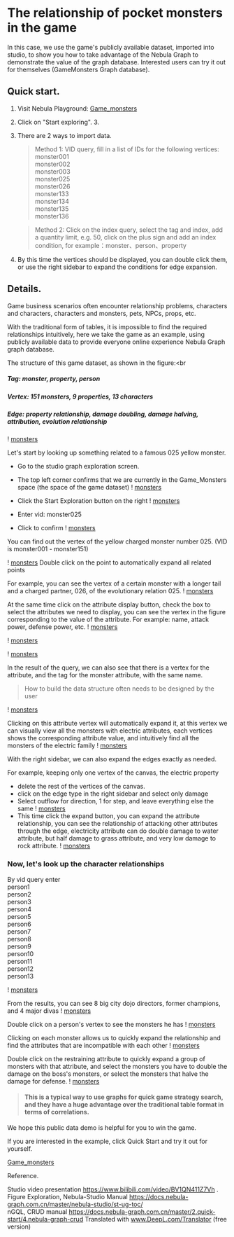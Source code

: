 # The relationship of pocket monsters in the game


In this case, we use the game's publicly available dataset, imported into studio, to show you how to take advantage of the Nebula Graph to demonstrate the value of the graph database. Interested users can try it out for themselves (GameMonsters Graph database).

## Quick start.
1. Visit Nebula Playground: [Game_monsters](https://playground.nebula-graph.com.cn/explore?name_space=Game_Monsters)
2. Click on "Start exploring". 3.
3. There are 2 ways to import data.
    > Method 1: VID query, fill in a list of IDs for the following vertices:<br>
      monster001 <br>
      monster002 <br>
      monster003 <br>
      monster025 <br>
      monster026 <br>
      monster133 <br>
      monster134 <br>
      monster135 <br>
      monster136 <br>

    > Method 2: Click on the index query, select the tag and index, add a quantity limit, e.g. 50, click on the plus sign and add an index condition, for example：monster、person、property

4. By this time the vertices should be displayed, you can double click them, or use the right sidebar to expand the conditions for edge expansion.



## Details.
Game business scenarios often encounter relationship problems, characters and characters, characters and monsters, pets, NPCs, props, etc.

With the traditional form of tables, it is impossible to find the required relationships intuitively, here we take the game as an example, using publicly available data to provide everyone online experience Nebula Graph graph database.

The structure of this game dataset, as shown in the figure:<br
##### Tag: monster, property, person <br>
##### Vertex: 151 monsters, 9 properties, 13 characters <br>
##### Edge: property relationship, damage doubling, damage halving, attribution, evolution relationship <br>

! [monsters](https://github.com/yyh0808/nebula-monster-data/blob/master/game-monsters-images/Frame1.png)


Let's start by looking up something related to a famous 025 yellow monster.
* Go to the studio graph exploration screen.
* The top left corner confirms that we are currently in the Game_Monsters space (the space of the game dataset)
! [monsters](https://github.com/yyh0808/nebula-monster-data/blob/master/game-monsters-images/image001.png)
* Click the Start Exploration button on the right
! [monsters](https://github.com/yyh0808/nebula-monster-data/blob/master/game-monsters-images/image002.png)
* Enter vid: monster025

* Click to confirm
! [monsters](https://github.com/yyh0808/nebula-monster-data/blob/master/game-monsters-images/image003.png)

You can find out the vertex of the yellow charged monster number 025. (VID is monster001 - monster151)

! [monsters](https://github.com/yyh0808/nebula-monster-data/blob/master/game-monsters-images/image004.png)
Double click on the point to automatically expand all related points

For example, you can see the vertex of a certain monster with a longer tail and a charged partner, 026, of the evolutionary relation 025.
! [monsters](https://github.com/yyh0808/nebula-monster-data/blob/master/game-monsters-images/image005.png)

At the same time click on the attribute display button, check the box to select the attributes we need to display, you can see the vertex in the figure corresponding to the value of the attribute. For example: name, attack power, defense power, etc.
! [monsters](https://github.com/yyh0808/nebula-monster-data/blob/master/game-monsters-images/image006.png)

! [monsters](https://github.com/yyh0808/nebula-monster-data/blob/master/game-monsters-images/image007.png)

! [monsters](https://github.com/yyh0808/nebula-monster-data/blob/master/game-monsters-images/image008.png)

In the result of the query, we can also see that there is a vertex for the attribute, and the tag for the monster attribute, with the same name.

> How to build the data structure often needs to be designed by the user

! [monsters](https://github.com/yyh0808/nebula-monster-data/blob/master/game-monsters-images/image009.png)

Clicking on this attribute vertex will automatically expand it, at this vertex we can visually view all the monsters with electric attributes, each vertices shows the corresponding attribute value, and intuitively find all the monsters of the electric family
! [monsters](https://github.com/yyh0808/nebula-monster-data/blob/master/game-monsters-images/image010.png)

With the right sidebar, we can also expand the edges exactly as needed.

For example, keeping only one vertex of the canvas, the electric property
* delete the rest of the vertices of the canvas.
* click on the edge type in the right sidebar and select only damage
* Select outflow for direction, 1 for step, and leave everything else the same
! [monsters](https://github.com/yyh0808/nebula-monster-data/blob/master/game-monsters-images/image011.png)
* This time click the expand button, you can expand the attribute relationship, you can see the relationship of attacking other attributes through the edge, electricity attribute can do double damage to water attribute, but half damage to grass attribute, and very low damage to rock attribute.
! [monsters](https://github.com/yyh0808/nebula-monster-data/blob/master/game-monsters-images/image012.png)


### Now, let's look up the character relationships
By vid query enter <br>
person1 <br>
person2 <br>
person3 <br>
person4 <br>
person5 <br>
person6 <br>
person7 <br>
person8 <br>
person9 <br>
person10 <br>
person11 <br>
person12 <br>
person13 <br>

! [monsters](https://github.com/yyh0808/nebula-monster-data/blob/master/game-monsters-images/image013.png)

From the results, you can see 8 big city dojo directors, former champions, and 4 major divas
! [monsters](https://github.com/yyh0808/nebula-monster-data/blob/master/game-monsters-images/image014.png)

Double click on a person's vertex to see the monsters he has
! [monsters](https://github.com/yyh0808/nebula-monster-data/blob/master/game-monsters-images/image015.png)

Clicking on each monster allows us to quickly expand the relationship and find the attributes that are incompatible with each other
! [monsters](https://github.com/yyh0808/nebula-monster-data/blob/master/game-monsters-images/image016.png)

Double click on the restraining attribute to quickly expand a group of monsters with that attribute, and select the monsters you have to double the damage on the boss's monsters, or select the monsters that halve the damage for defense.
! [monsters](https://github.com/yyh0808/nebula-monster-data/blob/master/game-monsters-images/image017.png)



> #### This is a typical way to use graphs for quick game strategy search, and they have a huge advantage over the traditional table format in terms of correlations.

We hope this public data demo is helpful for you to win the game.

If you are interested in the example, click Quick Start and try it out for yourself.

[Game_monsters](https://playground.nebula-graph.com.cn/explore?name_space=Game_Monsters)

Reference.

Studio video presentation https://www.bilibili.com/video/BV1QN411Z7Vh . <br>
Figure Exploration, Nebula-Studio Manual https://docs.nebula-graph.com.cn/master/nebula-studio/st-ug-toc/ <br>
nGQL, CRUD manual https://docs.nebula-graph.com.cn/master/2.quick-start/4.nebula-graph-crud
 Translated with www.DeepL.com/Translator (free version)
